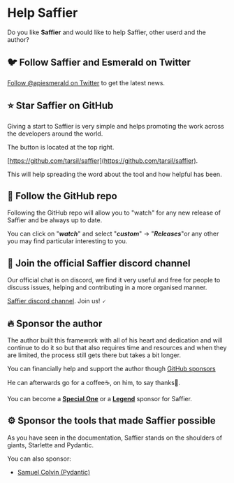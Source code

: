 # Help Saffier

Do you like **Saffier** and would like to help Saffier, other userd and the author?

## 🐦 Follow Saffier and Esmerald on Twitter

[Follow @apiesmerald on Twitter](https://twitter.com/apiesmerald) to get the latest news.

## ⭐ Star **Saffier** on GitHub

Giving a start to Saffier is very simple and helps promoting the work across the developers around the world.

The button is located at the top right.

[https://github.com/tarsil/saffier](https://github.com/tarsil/saffier).

This will help spreading the word about the tool and how helpful has been.

## 👀 Follow the GitHub repo

Following the GitHub repo will allow you to "watch" for any new release of Saffier and be always up to date.

You can click on "***watch***" and select "***custom***" -> "***Releases***"or any other you may find particular
interesting to you.

## 💬 Join the official Saffier discord channel

Our official chat is on discord, we find it very useful and free for people to discuss issues, helping and contributing
in a more organised manner.

<a href="https://discord.gg/eMrM9sWWvu" target="_blank">Saffier discord channel</a>. Join us! 🗸

## 🔥 Sponsor the author

The author built this framework with all of his heart and dedication and will continue to do it so but that also
requires time and resources and when they are limited, the process still gets there but takes a bit longer.

You can financially help and support the author though [GitHub sponsors](https://github.com/sponsors/tarsil)

He can afterwards go for a coffee☕, on him, to say thanks🙏.

You can become a [**Special One**](https://github.com/sponsors/tarsil/sponsorships?sponsor=tarsil&tier_id=230059&preview=false)
or a [**Legend**](https://github.com/sponsors/tarsil/sponsorships?sponsor=tarsil&tier_id=230042&preview=false)
sponsor for Saffier.

## ⚙️ Sponsor the tools that made Saffier possible

As you have seen in the documentation, Saffier stands on the shoulders of giants, Starlette and Pydantic.

You can also sponsor:

* <a href="https://github.com/sponsors/samuelcolvin" class="external-link" target="_blank">Samuel Colvin (Pydantic)</a>
